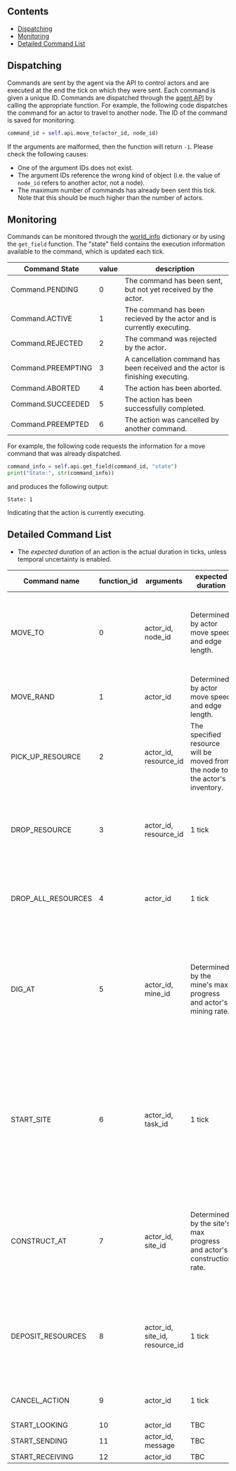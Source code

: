 ## Contents

- [Dispatching](#Dispatching)
- [Monitoring](#Monitoring)
- [Detailed Command List](#Detailed-Command-List)

## Dispatching

Commands are sent by the agent via the API to control actors and are executed at the end the tick on which they were sent. Each command is given a unique ID. Commands are dispatched through the [agent API](../blob/main/api/agent_api.py) by calling the appropriate function. For example, the following code dispatches the command for an actor to travel to another node. The ID of the command is saved for monitoring.
```python
command_id = self.api.move_to(actor_id, node_id)
```

If the arguments are malformed, then the function will return `-1`. Please check the following causes:
- One of the argument IDs does not exist.
- The argument IDs reference the wrong kind of object (i.e. the value of `node_id` refers to another actor, not a node).
- The maximum number of commands has already been sent this tick. Note that this should be much higher than the number of actors.

## Monitoring

Commands can be monitored through the [world_info](32_world_info#command) dictionary or by using the `get_field` function. The "state" field contains the execution information available to the command, which is updated each tick.

| Command State | value | description |
| ------------- | ----- | ----------- |
| Command.PENDING    | 0 | The command has been sent, but not yet received by the actor. |
| Command.ACTIVE     | 1 | The command has been recieved by the actor and is currently executing. |
| Command.REJECTED   | 2 | The command was rejected by the actor. |
| Command.PREEMPTING | 3 | A cancellation command has been received and the actor is finishing executing. |
| Command.ABORTED    | 4 | The action has been aborted. |
| Command.SUCCEEDED  | 5 | The action has been successfully completed. |
| Command.PREEMPTED  | 6 | The action was cancelled by another command. |

For example, the following code requests the information for a move command that was already dispatched.
```python
command_info = self.api.get_field(command_id, "state")
print("State:", str(command_info))
```
and produces the following output:
```
State: 1
```
Indicating that the action is currently executing.

## Detailed Command List

- The *expected duration* of an action is the actual duration in ticks, unless temporal uncertainty is enabled.

| Command name | function_id | arguments | expected duration | description |
| ------------ | ----------- | --------- | ----------------- | ----------- |
| MOVE_TO            | 0  | actor_id, node_id | Determined by actor move speed and edge length. | The actor will travel from its current node to the connected node specified by node_id. |
| MOVE_RAND          | 1  | actor_id | Determined by actor move speed and edge length. | The actor will travel to a random connected node. |
| PICK_UP_RESOURCE   | 2  | actor_id, resource_id | The specified resource will be moved from the node to the actor's inventory. |
| DROP_RESOURCE      | 3  | actor_id, resource_id | 1 tick | The specified resource will be moved from the actor's inventory to the node. | 
| DROP_ALL_RESOURCES | 4  | actor_id | 1 tick | All resources in the actor's inventory will be moved into the node. |
| DIG_AT             | 5  | actor_id, mine_id | Determined by the mine's max progress and actor's mining rate. | The actor will begin digging at the mine until either the action is preempted, fails, of the mine's max effort is reached and a resource is produced. |
| START_SITE         | 6  | actor_id, task_id | 1 tick | Creates a new site at the node into which resources can be deposited. The site is linked to the specified task and will score that task once the building is completed. |
| CONSTRUCT_AT       | 7  | actor_id, site_id | Determined by the site's max progress and actor's construction rate. | The actor will begin constructing at the site until either the action is preempted, fails, of the site's max progress is reached. |
| DEPOSIT_RESOURCES  | 8  | actor_id, site_id, resource_id | 1 tick | The resource is removed from the actor's inventory and added to the site's deposited resources. |
| CANCEL_ACTION      | 9  | actor_id | 1 tick | Preempts the actor's current action. |
| START_LOOKING      | 10 | actor_id | TBC | TBC |
| START_SENDING      | 11 | actor_id, message | TBC | TBC |
| START_RECEIVING    | 12 | actor_id | TBC | TBC |


